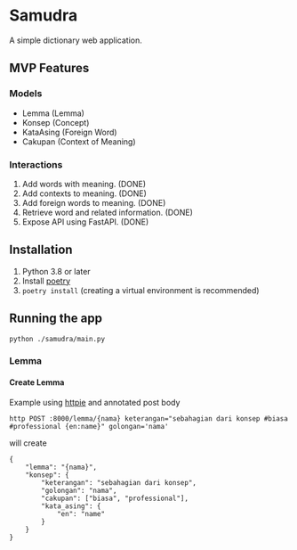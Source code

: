 # Samudra

A simple dictionary web application.

## MVP Features

### Models

- Lemma (Lemma)
- Konsep (Concept)
- KataAsing (Foreign Word)
- Cakupan (Context of Meaning)

### Interactions

1. Add words with meaning. (DONE)
2. Add contexts to meaning. (DONE)
3. Add foreign words to meaning. (DONE)
4. Retrieve word and related information. (DONE)
5. Expose API using FastAPI. (DONE)

## Installation

1. Python 3.8 or later
2. Install [poetry](https://python-poetry.org/docs/)
3. `poetry install` (creating a virtual environment is recommended)

## Running the app

`python ./samudra/main.py`

### Lemma

#### Create Lemma

Example using [httpie](www.httpie.io) and annotated post body

```
http POST :8000/lemma/{nama} keterangan="sebahagian dari konsep #biasa #professional {en:name}" golongan='nama'
```

will create

```
{
    "lemma": "{nama}",
    "konsep": {
        "keterangan": "sebahagian dari konsep",
        "golongan": "nama",
        "cakupan": ["biasa", "professional"],
        "kata_asing": {
            "en": "name"
        }
    }
}
```